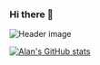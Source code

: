 ### Hi there 👋

<!--
**alanSechi/alanSechi** is a ✨ _special_ ✨ repository because its `README.md` (this file) appears on your GitHub profile.

Here are some ideas to get you started:

- 🔭 I’m currently working on ...
- 🌱 I’m currently learning ...
- 👯 I’m looking to collaborate on ...
- 🤔 I’m looking for help with ...
- 💬 Ask me about ...
- 📫 How to reach me: ...
- 😄 Pronouns: ...
- ⚡ Fun fact: ...
-->
![Header image](alanSechi.gif)

[![Alan's GitHub stats](https://github-readme-stats.vercel.app/api?username=alanSechi&theme=algolia&show_icons=true)](https://github.com/alanSechi/github-readme-stats)

